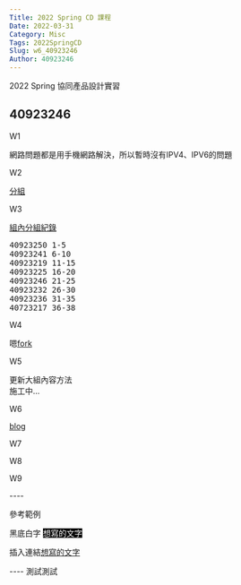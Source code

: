 ```yaml
---
Title: 2022 Spring CD 課程
Date: 2022-03-31
Category: Misc
Tags: 2022SpringCD
Slug: w6_40923246
Author: 40923246
---
```


2022 Spring 協同產品設計實習

<!-- PELICAN_END_SUMMARY -->

40923246
----
<p>W1</p>
<div>網路問題都是用手機網路解決，所以暫時沒有IPV4、IPV6的問題</div>
<p>W2</p>
<div><a href=https://40923246.github.io/cd2022/content/%E5%88%86%E7%B5%84.html>分組</a></div>
<p>W3</p>
<div><a href=https://40923246.github.io/cd2022/content/%E7%B5%84%E5%85%A7%E5%88%86%E7%B5%84%E7%B4%80%E9%8C%84.html>組內分組紀錄</a></div>
<pre>40923250 1-5<br>40923241 6-10<br>40923219 11-15<br>40923225 16-20<br>40923246 21-25<br>40923232 26-30<br>40923236 31-35<br>40723217 36-38</pre>
<p>W4</p>
<div>嗯<a href=https://github.com/40923246/cd2022bg6>fork</a></div>
<p>W5</p>
<div>更新大組內容方法<br>施工中...</div>
<p>W6</p>
<div><a href=https://40923246.github.io/cd2022/blog/index.html>blog</a></div>
<p>W7</p>
<p>W8</p>
<p>W9</p>
----
<p>參考範例</p>
<p>黑底白字 <span style="color: #ffffff;"><span style="background-color: #000000;">想寫的文字</span></span></p>
<p>插入連結<a href=https://mde.tw/>想寫的文字</a></p>
----
測試測試